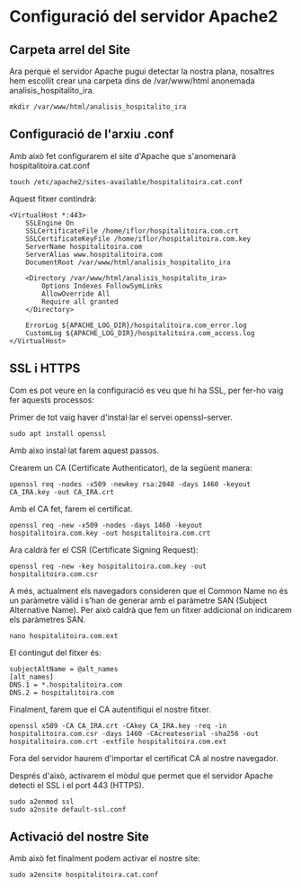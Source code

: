 # Configuració del servidor Apache2

## Carpeta arrel del Site

Ara perquè el servidor Apache pugui detectar la nostra plana, nosaltres hem escollit crear una carpeta dins de /var/www/html anonemada analisis_hospitalito_ira.

```:
mkdir /var/www/html/analisis_hospitalito_ira 
```

## Configuració de l'arxiu .conf

Amb això fet configurarem el site d'Apache que s'anomenarà hospitalitoira.cat.conf

```:
touch /etc/apache2/sites-available/hospitalitoira.cat.conf
```

Aquest fitxer contindrà:

```:
<VirtualHost *:443>
    SSLEngine On
    SSLCertificateFile /home/iflor/hospitalitoira.com.crt
    SSLCertificateKeyFile /home/iflor/hospitalitoira.com.key
    ServerName hospitalitoira.com
    ServerAlias www.hospitalitoira.com
    DocumentRoot /var/www/html/analisis_hospitalito_ira

    <Directory /var/www/html/analisis_hospitalito_ira>
        Options Indexes FollowSymLinks
        AllowOverride All
        Require all granted
    </Directory>

    ErrorLog ${APACHE_LOG_DIR}/hospitalitoira.com_error.log
    CustomLog ${APACHE_LOG_DIR}/hospitalitoira.com_access.log
</VirtualHost>
```

## SSL i HTTPS

Com es pot veure en la configuració es veu que hi ha SSL, per fer-ho vaig fer aquests processos:

Primer de tot vaig haver d'instal·lar el servei openssl-server.

```:
sudo apt install openssl
```

Amb aixo instal·lat farem aquest passos.

Crearem un CA (Certificate Authenticator), de la següent manera:

```:
openssl req -nodes -x509 -newkey rsa:2048 -days 1460 -keyout CA_IRA.key -out CA_IRA.crt
```

Amb el CA fet, farem el certificat.

```:
openssl req -new -x509 -nodes -days 1460 -keyout hospitalitoira.com.key -out hospitalitoira.com.crt
```

Ara caldrà fer el CSR (Certificate Signing Request):

```:
openssl req -new -key hospitalitoira.com.key -out hospitalitoira.com.csr
```

A més, actualment els navegadors consideren que el Common Name no és un paràmetre vàlid i s’han de generar amb el paràmetre SAN (Subject Alternative Name).
Per això caldrà que fem un fitxer addicional on indicarem els paràmetres SAN.

```:
nano hospitalitoira.com.ext
```

El contingut del fitxer és:

```:
subjectAltName = @alt_names
[alt_names]
DNS.1 = *.hospitalitoira.com
DNS.2 = hospitalitoira.com
```

Finalment, farem que el CA autentifiqui el nostre fitxer.

```:
openssl x509 -CA CA_IRA.crt -CAkey CA_IRA.key -req -in hospitalitoira.com.csr -days 1460 -CAcreateserial -sha256 -out hospitalitoira.com.crt -extfile hospitalitoira.com.ext
```

Fora del servidor haurem d'importar el certificat CA al nostre navegador.

Després d'això, activarem el mòdul que permet que el servidor Apache detecti el SSL i el port 443 (HTTPS).

```:
sudo a2enmod ssl
sudo a2nsite default-ssl.conf
```

## Activació del nostre Site

Amb això fet finalment podem activar el nostre site:

```:
sudo a2ensite hospitalitoira.cat.conf
```
